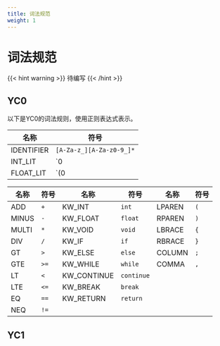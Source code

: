 ```yaml
---
title: 词法规范
weight: 1
---
```


# 词法规范

{{< hint warning >}}
待编写
{{< /hint >}}

## YC0

以下是YC0的词法规则，使用正则表达式表示。

| 名称       | 符号                     |
| ---------- | ------------------------ |
| IDENTIFIER | `[A-Za-z_][A-Za-z0-9_]*` |
| INT_LIT    | `0|[1-9][0-9]*`          |
| FLOAT_LIT  | `(0|[1-9][0-9]*).[0-9]*` |


| 名称  | 符号 | 名称        | 符号       | 名称   | 符号 |
| ----- | ---- | ----------- | ---------- | ------ | ---- |
| ADD   | `+`  | KW_INT      | `int`      | LPAREN | `(`  |
| MINUS | `-`  | KW_FLOAT    | `float`    | RPAREN | `)`  |
| MULTI | `*`  | KW_VOID     | `void`     | LBRACE | `{`  |
| DIV   | `/`  | KW_IF       | `if`       | RBRACE | `}`  |
| GT    | `>`  | KW_ELSE     | `else`     | COLUMN | `;`  |
| GTE   | `>=` | KW_WHILE    | `while`    | COMMA  | `,`  |
| LT    | `<`  | KW_CONTINUE | `continue` |        |      |
| LTE   | `<=` | KW_BREAK    | `break`    |        |      |
| EQ    | `==` | KW_RETURN   | `return`   |        |      |
| NEQ   | `!=` |             |            |        |      |

## YC1

